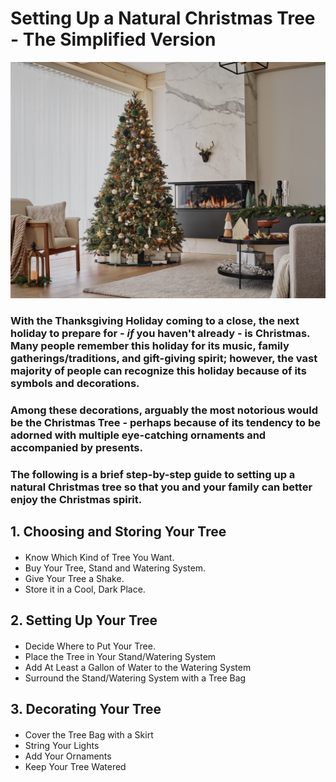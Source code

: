 # Setting Up a Natural Christmas Tree - The Simplified Version

![Relative](/ChristmasTree.jpg)

### With the Thanksgiving Holiday coming to a close, the next holiday to prepare for - *if* you haven't already - is Christmas.  Many people remember this holiday for its music, family gatherings/traditions, and gift-giving spirit; however, the vast majority of people can recognize this holiday because of its symbols and decorations. 
### Among these decorations, arguably the most notorious would be the **Christmas Tree** -  perhaps because of its tendency to be adorned with multiple eye-catching ornaments and accompanied by presents.
### The following is a brief step-by-step guide to setting up a natural Christmas tree so that you and your family can better enjoy the Christmas spirit.

## 1. Choosing and Storing Your Tree
#### 
- Know Which Kind of Tree You Want.
- Buy Your Tree, Stand and Watering System.
- Give Your Tree a Shake.
- Store it in a Cool, Dark Place.
## 2. Setting Up Your Tree
#### 
- Decide Where to Put Your Tree.
- Place the Tree in Your Stand/Watering System
- Add At Least a Gallon of Water to the Watering System
- Surround the Stand/Watering System with a Tree Bag
## 3. Decorating Your Tree
#### 
- Cover the Tree Bag with a Skirt
- String Your Lights
- Add Your Ornaments
- Keep Your Tree Watered
